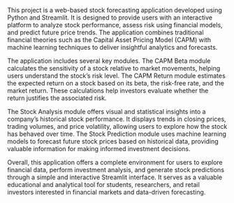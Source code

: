 This project is a web-based stock forecasting application developed using Python and Streamlit. It is designed to provide users with an interactive platform to analyze stock performance, assess risk using financial models, and predict future price trends. The application combines traditional financial theories such as the Capital Asset Pricing Model (CAPM) with machine learning techniques to deliver insightful analytics and forecasts.

The application includes several key modules. The CAPM Beta module calculates the sensitivity of a stock relative to market movements, helping users understand the stock’s risk level. The CAPM Return module estimates the expected return on a stock based on its beta, the risk-free rate, and the market return. These calculations help investors evaluate whether the return justifies the associated risk.

The Stock Analysis module offers visual and statistical insights into a company’s historical stock performance. It displays trends in closing prices, trading volumes, and price volatility, allowing users to explore how the stock has behaved over time. The Stock Prediction module uses machine learning models to forecast future stock prices based on historical data, providing valuable information for making informed investment decisions.

Overall, this application offers a complete environment for users to explore financial data, perform investment analysis, and generate stock predictions through a simple and interactive Streamlit interface. It serves as a valuable educational and analytical tool for students, researchers, and retail investors interested in financial markets and data-driven forecasting.
